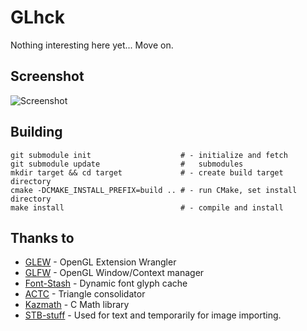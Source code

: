 # GLhck

Nothing interesting here yet...
Move on.

## Screenshot

![Screenshot](http://cloudef.eu/armpit/glhck-new-utf8-text.png)

## Building

    git submodule init                    # - initialize and fetch
    git submodule update                  #   submodules
    mkdir target && cd target             # - create build target directory
    cmake -DCMAKE_INSTALL_PREFIX=build .. # - run CMake, set install directory
    make install                          # - compile and install
    

## Thanks to
*  [GLEW][] - OpenGL Extension Wrangler
*  [GLFW][] - OpenGL Window/Context manager
*  [Font-Stash][] - Dynamic font glyph cache
*  [ACTC][] - Triangle consolidator
*  [Kazmath][] - C Math library
*  [STB-stuff][] - Used for text and temporarily for image importing.

[GLEW]: http://glew.sourceforge.net/
[GLFW]: http://www.glfw.org/
[ACTC]: http://www.plunk.org/~grantham/public/actc/
[Kazmath]: https://github.com/Kazade/kazmath
[Font-Stash]: http://digestingduck.blogspot.com/2009/08/font-stash.html
[STB-stuff]: http://nothings.org
